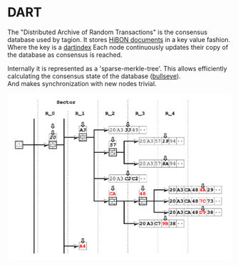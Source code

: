 # DART

The "Distributed Archive of Random Transactions" is the consensus database used by tagion.
It stores [HiBON documents](/tech/protocols/hibon) in a key value fashion. Where the key is a [dartindex](/tech/protocols/dart/dartindex)
Each node continuously updates their copy of the database as consensus is reached.

Internally it is represented as a 'sparse-merkle-tree'. This allows efficiently calculating the consensus state of the database ([bullseye](/tech/protocols/dart/bullseye)).  
And makes synchronization with new nodes trivial.

![DART structural layout](/assets/dart_structural_layout.png)
